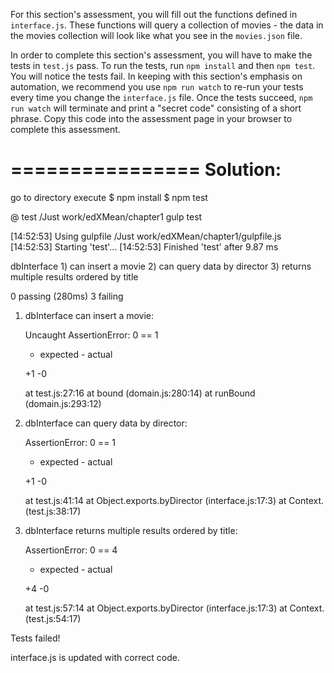For this section's assessment, you will fill out the functions defined in
`interface.js`. These functions will query a collection of movies - the
data in the movies collection will look like what you see in the `movies.json`
file.

In order to complete this section's assessment, you will have to make the tests
in `test.js` pass. To run the tests, run `npm install` and then `npm test`.
You will notice the tests fail. In keeping with this section's emphasis on
automation, we recommend you use `npm run watch` to re-run your tests every
time you change the `interface.js` file. Once the tests succeed, `npm run watch`
will terminate and print a "secret code" consisting of a short phrase.
Copy this code into the assessment page in your browser to complete this
assessment.

================
Solution:
================

go to directory
execute
$ npm install
$ npm test

@ test /Just work/edXMean/chapter1
gulp test

[14:52:53] Using gulpfile /Just work/edXMean/chapter1/gulpfile.js
[14:52:53] Starting 'test'...
[14:52:53] Finished 'test' after 9.87 ms


  dbInterface
    1) can insert a movie
    2) can query data by director
    3) returns multiple results ordered by title


  0 passing (280ms)
  3 failing

  1) dbInterface can insert a movie:

      Uncaught AssertionError: 0 == 1
      + expected - actual

      +1
      -0
      
      at test.js:27:16
      at bound (domain.js:280:14)
      at runBound (domain.js:293:12)

  2) dbInterface can query data by director:

      AssertionError: 0 == 1
      + expected - actual

      +1
      -0
      
      at test.js:41:14
      at Object.exports.byDirector (interface.js:17:3)
      at Context.<anonymous> (test.js:38:17)

  3) dbInterface returns multiple results ordered by title:

      AssertionError: 0 == 4
      + expected - actual

      +4
      -0
      
      at test.js:57:14
      at Object.exports.byDirector (interface.js:17:3)
      at Context.<anonymous> (test.js:54:17)



Tests failed!

>
interface.js is updated with correct code.

